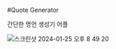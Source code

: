 #Quote Generator 

간단한 명언 생성기 어플


![스크린샷 2024-01-25 오후 8 49 20](https://github.com/seungho3623/SwiftProject/assets/90664405/7b484746-b045-4ca2-8c71-928a1e2832f6)
